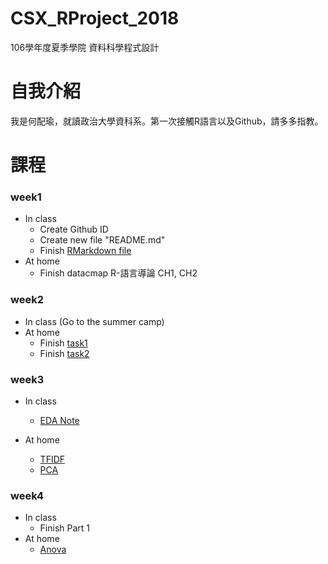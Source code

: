 # CSX_RProject_2018
  106學年度夏季學院 資料科學程式設計
  
# 自我介紹
  我是何配瑜，就讀政治大學資科系。第一次接觸R語言以及Github，請多多指教。
  
# 課程
### week1
   * In class
     * Create Github ID 
     * Create new file "README.md" 
     * Finish [RMarkdown file](https://pd1921.github.io/CSX_RProject_2018/week1/class/hw1.html)
   * At home
     * Finish datacmap R-語言導論 CH1, CH2
     
### week2
  * In class
    (Go to the summer camp)
  * At home
    * Finish [task1](https://pd1921.github.io/CSX_RProject_2018/week2/task1/task1.html)
    * Finish [task2](https://pd1921.github.io/CSX_RProject_2018/week2/task2/task2.html)
    
### week3
  * In class
    * [EDA Note](https://pd1921.github.io/CSX_RProject_2018/week3/EDA/EDA.html)
   
  * At home
    * [TFIDF](https://pd1921.github.io/CSX_RProject_2018/week3/TFIDF/TFIDF.html)
    * [PCA](https://pd1921.github.io/CSX_RProject_2018/week3/TFIDF/PCA.html)
 
 ### week4
  * In class
    * Finish Part 1
  * At home
    * [Anova](https://pd1921.github.io/CSX_RProject_2018/week4/noon/Anova.html)
  
